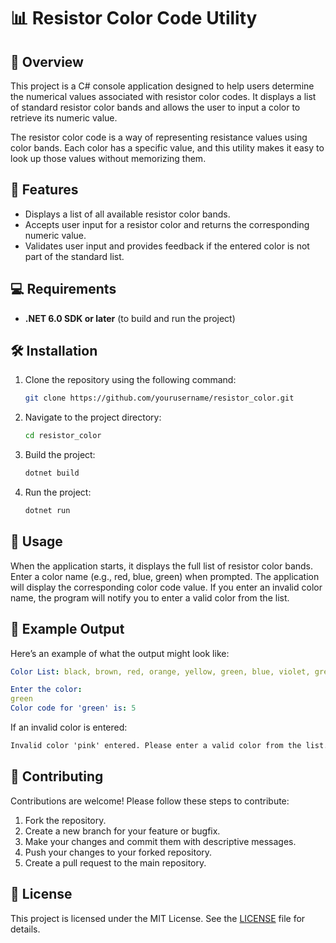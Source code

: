 # 📊 Resistor Color Code Utility

## 📝 Overview
This project is a C# console application designed to help users determine the numerical values associated with resistor color codes. It displays a list of standard resistor color bands and allows the user to input a color to retrieve its numeric value.

The resistor color code is a way of representing resistance values using color bands. Each color has a specific value, and this utility makes it easy to look up those values without memorizing them.

## 🚀 Features
- Displays a list of all available resistor color bands.
- Accepts user input for a resistor color and returns the corresponding numeric value.
- Validates user input and provides feedback if the entered color is not part of the standard list.

## 💻 Requirements
- **.NET 6.0 SDK or later** (to build and run the project)

## 🛠 Installation
1. Clone the repository using the following command:
   ```bash
   git clone https://github.com/yourusername/resistor_color.git
   ```

2. Navigate to the project directory:
   ```bash
   cd resistor_color
   ```

3. Build the project:
   ```bash
   dotnet build
   ```

4. Run the project:
   ```bash
   dotnet run
   ```

## 📖 Usage
When the application starts, it displays the full list of resistor color bands.
Enter a color name (e.g., red, blue, green) when prompted.
The application will display the corresponding color code value.
If you enter an invalid color name, the program will notify you to enter a valid color from the list.

## 📌 Example Output
Here’s an example of what the output might look like:

```yaml
Color List: black, brown, red, orange, yellow, green, blue, violet, grey, white

Enter the color:
green
Color code for 'green' is: 5
```
If an invalid color is entered:

```css
Invalid color 'pink' entered. Please enter a valid color from the list.
```

## 🤝 Contributing
Contributions are welcome! Please follow these steps to contribute:

1. Fork the repository.
2. Create a new branch for your feature or bugfix.
3. Make your changes and commit them with descriptive messages.
4. Push your changes to your forked repository.
5. Create a pull request to the main repository.

## 📜 License
This project is licensed under the MIT License. See the [LICENSE](LICENSE) file for details.
